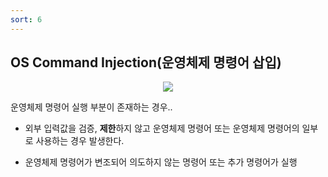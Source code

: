 ```yaml
---
sort: 6
---
```


## OS Command Injection(운영체제 명령어 삽입)

<center><img src = "https://user-images.githubusercontent.com/76420201/106404668-cc36e400-6476-11eb-9695-c38bd8098047.png"></center>

운영체제 명령어 실행 부분이 존재하는 경우..

- 외부 입력값을 검증, **제한**하지 않고 운영체제 명령어 또는 운영체제 명령어의 일부로 사용하는 경우 발생한다.

- 운영체제 명령어가 변조되어 의도하지 않는 명령어 또는 추가 명령어가 실행